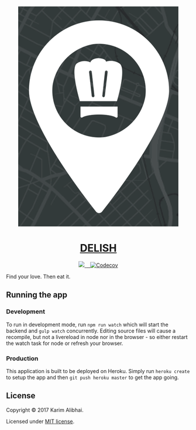 <p align="center">
  <img alt="(pretty picture)" src="public/favicon.png" />
</p>

<h1 align="center">
  <a href="https://github.com/karimsa/delish">DELISH</a>
</h1>

<p align="center">
  <a href="https://travis-ci.org/karimsa/delish">
    <img src="https://travis-ci.org/karimsa/delish.svg?branch=master" />
  </a>

  <a href="https://codecov.io/gh/karimsa/delish">
    <img src="https://codecov.io/gh/karimsa/delish/branch/master/graph/badge.svg" alt="Codecov" />
  </a>
</p>

Find your love. Then eat it.

## Running the app

### Development

To run in development mode, run `npm run watch` which will start the backend
and `gulp watch` concurrently. Editing source files will cause a recompile, but
not a livereload in node nor in the browser - so either restart the watch task for
node or refresh your browser.

### Production

This application is built to be deployed on Heroku. Simply run `heroku create`
to setup the app and then `git push heroku master` to get the app going.

## License

Copyright &copy; 2017 Karim Alibhai.

Licensed under [MIT license](LICENSE).
